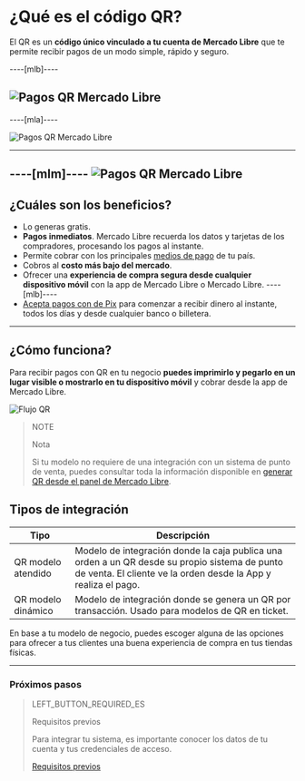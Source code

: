 # ¿Qué es el código QR?

El QR es un **código único vinculado a tu cuenta de Mercado Libre** que te permite recibir pagos de un modo simple, rápido y seguro.

----[mlb]----

![Pagos QR Mercado Libre](/images/mobile/qr_mla2.es.png)
------------
----[mla]----

![Pagos QR Mercado Libre](/images/mobile/qr_mla2.es.png)

------------
----[mlm]----
![Pagos QR Mercado Libre](/images/mobile/qr_mla2.es.png)
------------

## ¿Cuáles son los beneficios?

* Lo generas gratis.
* **Pagos inmediatos**. Mercado Libre recuerda los datos y tarjetas de los compradores, procesando los pagos al instante.
* Permite cobrar con los principales [medios de pago](https://www.mercadopago.com.ar/ayuda/medios-de-pago-cuotas-promociones_264) de tu país.
* Cobros al **costo más bajo del mercado**.
* Ofrecer una **experiencia de compra segura desde cualquier dispositivo móvil** con la app de Mercado Libre o Mercado Libre.
----[mlb]----
* [Acepta pagos con de Pix](https://www.mercadopago.com.br/pix) para comenzar a recibir dinero al instante, todos los días y desde cualquier banco o billetera.
------------

## ¿Cómo funciona?

Para recibir pagos con QR en tu negocio **puedes imprimirlo y pegarlo en un lugar visible o mostrarlo en tu dispositivo móvil** y cobrar desde la app de Mercado Libre.

![Flujo QR](/images/mobile/qr_flujo.es.png)

<span></span>
> NOTE
> 
> Nota
> 
> Si tu modelo no requiere de una integración con un sistema de punto de venta,  puedes consultar toda la información disponible en [generar QR desde el panel de Mercado Libre](https://www.mercadopago[FAKER][URL][DOMAIN]/developers/es/guides/in-person-payments/qr-code/integrations-front). 

## Tipos de integración

| Tipo | Descripción |
| --- | --- |
| QR modelo atendido | Modelo de integración donde la caja publica una orden a un QR desde su propio sistema de punto de venta. El cliente ve la orden desde la App y realiza el pago. |
| QR modelo dinámico | Modelo de integración donde se genera un QR por transacción. Usado para modelos de QR en ticket. |


En base a tu modelo de negocio, puedes escoger alguna de las opciones para ofrecer a tus clientes una buena experiencia de compra en tus tiendas físicas.


---
### Próximos pasos

> LEFT_BUTTON_REQUIRED_ES
>
> Requisitos previos
>
> Para integrar tu sistema, es importante conocer los datos de tu cuenta y tus credenciales de acceso.
>
> [Requisitos previos](https://www.mercadopago[FAKER][URL][DOMAIN]/developers/es/guides/in-person-payments/qr-code/pre-requisites)
